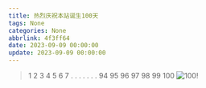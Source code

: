 ```yaml
---
title: 热烈庆祝本站诞生100天
tags: None
categories: None
abbrlink: 4f3ff64
date: 2023-09-09 00:00:00
update: 2023-09-09 00:00:00
---
```

> 1 2 3 4 5 6 7 . . . . . . . 94 95 96 97 98 99 100
![100!](https://cdn.jsdelivr.net/gh/HiPing-20/PIC/%E5%A4%B4%E5%83%8F.jpg)